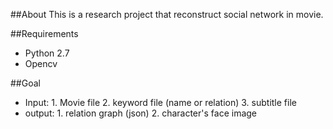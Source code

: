 ##About
This is a research project that reconstruct social network in movie.

##Requirements
+ Python 2.7
+ Opencv 

##Goal
+ Input: 1. Movie file 2. keyword file (name or relation) 3. subtitle file
+ output: 1. relation graph (json) 2. character's face image

